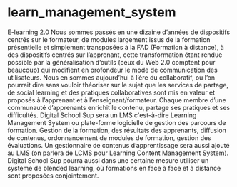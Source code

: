 # learn_management_system

E-learning 2.0
Nous sommes passés en une dizaine d’années de dispositifs centrés sur le formateur, de modules largement issus de la formation présentielle et simplement transposées à la FAD (Formation à distance), à des dispositifs centrés sur l’apprenant, cette transformation étant rendue possible par la généralisation d’outils (ceux du Web 2.0 comptent pour beaucoup) qui modifient en profondeur le mode de communication des utilisateurs.
Nous en sommes aujourd’hui à l’ère du collaboratif, où l’on pourrait dire sans vouloir théoriser sur le sujet que les services de partage, de social learning et des pratiques collaboratives  sont mis en valeur et proposés à l’apprenant et à l’enseignant/formateur. Chaque membre d’une communauté d’apprenants enrichit le contenu, partage ses pratiques et ses difficultés.
Digital School Sup sera un LMS c'est-à-dire Learning Management System ou plate-forme logicielle de gestion des parcours de formation. Gestion de la formation, des résultats des apprenants, diffusion de contenus, ordonnancement de modules de formation, gestion des évaluations. Un gestionnaire de contenus d’apprentissage sera aussi ajouté au LMS (on parlera de LCMS pour Learning Content Management System).
Digital School Sup pourra aussi dans une certaine mesure utiliser un système de blended learning, où formations en face à face et à distance sont proposées conjointement. 
